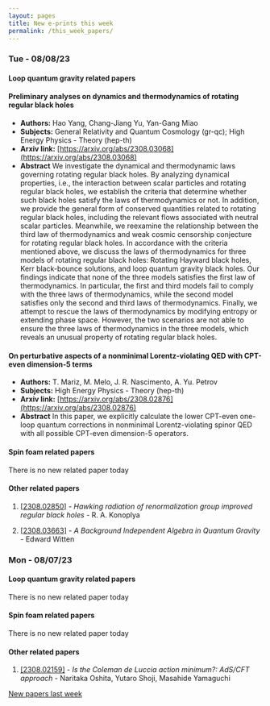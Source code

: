 ```yaml
---
layout: pages
title: New e-prints this week
permalink: /this_week_papers/
---
```




### Tue - 08/08/23

#### Loop quantum gravity related papers

#### **Preliminary analyses on dynamics and thermodynamics of rotating regular  black holes**
 - **Authors:** Hao Yang, Chang-Jiang Yu, Yan-Gang Miao
 - **Subjects:** General Relativity and Quantum Cosmology (gr-qc); High Energy Physics - Theory (hep-th)
 - **Arxiv link:** [https://arxiv.org/abs/2308.03068](https://arxiv.org/abs/2308.03068)
 - **Abstract**
 We investigate the dynamical and thermodynamic laws governing rotating regular black holes. By analyzing dynamical properties, i.e., the interaction between scalar particles and rotating regular black holes, we establish the criteria that determine whether such black holes satisfy the laws of thermodynamics or not. In addition, we provide the general form of conserved quantities related to rotating regular black holes, including the relevant flows associated with neutral scalar particles. Meanwhile, we reexamine the relationship between the third law of thermodynamics and weak cosmic censorship conjecture for rotating regular black holes. In accordance with the criteria mentioned above, we discuss the laws of thermodynamics for three models of rotating regular black holes: Rotating Hayward black holes, Kerr black-bounce solutions, and loop quantum gravity black holes. Our findings indicate that none of the three models satisfies the first law of thermodynamics. In particular, the first and third models fail to comply with the three laws of thermodynamics, while the second model satisfies only the second and third laws of thermodynamics. Finally, we attempt to rescue the laws of thermodynamics by modifying entropy or extending phase space. However, the two scenarios are not able to ensure the three laws of thermodynamics in the three models, which reveals an unusual property of rotating regular black holes. 

#### **On perturbative aspects of a nonminimal Lorentz-violating QED with  CPT-even dimension-5 terms**
 - **Authors:** T. Mariz, M. Melo, J. R. Nascimento, A. Yu. Petrov
 - **Subjects:** High Energy Physics - Theory (hep-th)
 - **Arxiv link:** [https://arxiv.org/abs/2308.02876](https://arxiv.org/abs/2308.02876)
 - **Abstract**
 In this paper, we explicitly calculate the lower CPT-even one-loop quantum corrections in nonminimal Lorentz-violating spinor QED with all possible CPT-even dimension-5 operators. 

#### Spin foam related papers

There is no new related paper today 



#### Other related papers

1. [[2308.02850]](https://arxiv.org/abs/2308.02850) - *Hawking radiation of renormalization group improved regular black holes* - R. A. Konoplya

1. [[2308.03663]](https://arxiv.org/abs/2308.03663) - *A Background Independent Algebra in Quantum Gravity* - Edward Witten



### Mon - 08/07/23

#### Loop quantum gravity related papers

There is no new related paper today 

#### Spin foam related papers

There is no new related paper today 



#### Other related papers

1. [[2308.02159]](https://arxiv.org/abs/2308.02159) - *Is the Coleman de Luccia action minimum?: AdS/CFT approach* - Naritaka Oshita, Yutaro Shoji, Masahide Yamaguchi






[New papers last week]({{site.url}}/archived/weekly/pre-prints/2023/08/07/archived_weekly_papers.html)